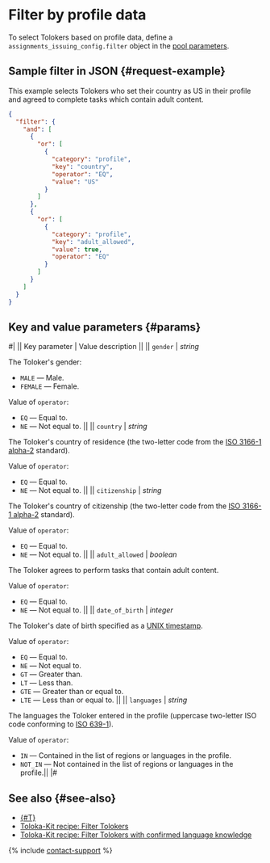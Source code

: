 # Filter by profile data

To select Tolokers based on profile data, define a `assignments_issuing_config.filter` object in the [pool parameters](https://toloka.ai/docs/api/api-reference/#tag--pool).

## Sample filter in JSON {#request-example}

This example selects Tolokers who set their country as US in their profile and agreed to complete tasks which contain adult content.

```json
{
  "filter": {
    "and": [
      {
        "or": [
          {
            "category": "profile",
            "key": "country",
            "operator": "EQ",
            "value": "US"
          }
        ]
      },
      {
        "or": [
          {
            "category": "profile",
            "key": "adult_allowed",
            "value": true,
            "operator": "EQ"
          }
        ]
      }
    ]
  }
}
```

## Key and value parameters {#params}

#|
|| Key parameter | Value description ||
|| `gender` | _string_

The Toloker's gender:

- `MALE` — Male.
- `FEMALE` — Female.

Value of `operator`:

- `EQ` — Equal to.
- `NE` — Not equal to. ||
|| `country` | _string_

The Toloker's country of residence (the two-letter code from the [ISO 3166-1 alpha-2](https://www.iso.org/obp/ui/#search/code/) standard).

Value of `operator`:

- `EQ` — Equal to.
- `NE` — Not equal to. ||
|| `citizenship` | _string_

The Toloker's country of citizenship (the two-letter code from the [ISO 3166-1 alpha-2](https://www.iso.org/obp/ui/#search/code/) standard).

Value of `operator`:

- `EQ` — Equal to.
- `NE` — Not equal to. ||
|| `adult_allowed` | _boolean_

The Toloker agrees to perform tasks that contain adult content.

Value of `operator`:

- `EQ` — Equal to.
- `NE` — Not equal to. ||
|| `date_of_birth` | _integer_

The Toloker's date of birth specified as a [UNIX timestamp](https://unixtime.org/).

Value of `operator`:

- `EQ` — Equal to.
- `NE` — Not equal to.
- `GT` — Greater than.
- `LT` — Less than.
- `GTE` — Greater than or equal to.
- `LTE` — Less than or equal to. ||
|| `languages` | _string_

The languages the Toloker entered in the profile (uppercase two-letter ISO code conforming to [ISO 639-1](https://en.wikipedia.org/wiki/List_of_ISO_639-1_codes)).

Value of `operator`:

- `IN` — Contained in the list of regions or languages in the profile.
- `NOT_IN` — Not contained in the list of regions or languages in the profile.||
|#

## See also {#see-also}

- [{#T}](../../guide/concepts/filters.md)
- [Toloka-Kit recipe: Filter Tolokers](../../toloka-kit/recipes/filter-tolokers.md)
- [Toloka-Kit recipe: Filter Tolokers with confirmed language knowledge](../../toloka-kit/recipes/filter-tolokers-languages.md)

{% include [contact-support](../../guide/_includes/contact-support.md) %}